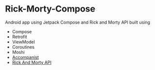 # Rick-Morty-Compose
Android app using Jetpack Compose and Rick and Morty API built using
  * Compose
  * Retrofit
  * ViewModel
  * Coroutines
  * Moshi
  * [Accompanist](https://github.com/chrisbanes/accompanist)
  * [Rick And Morty API](https://rickandmortyapi.com)
